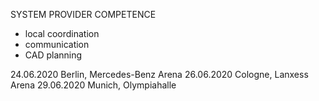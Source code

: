 SYSTEM PROVIDER COMPETENCE 

+ local coordination
+ communication
+ CAD planning

24.06.2020 Berlin, Mercedes-Benz Arena
26.06.2020 Cologne, Lanxess Arena
29.06.2020 Munich, Olympiahalle